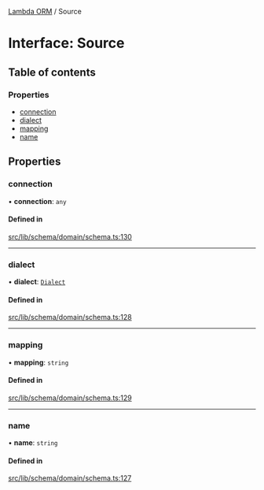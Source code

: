 [Lambda ORM](../README.md) / Source

# Interface: Source

## Table of contents

### Properties

- [connection](Source.md#connection)
- [dialect](Source.md#dialect)
- [mapping](Source.md#mapping)
- [name](Source.md#name)

## Properties

### connection

• **connection**: `any`

#### Defined in

[src/lib/schema/domain/schema.ts:130](https://github.com/lambda-orm/lambdaorm-base/blob/f718b5f22fc7aeca3e27d0306c7b78fd07ae1281/src/lib/schema/domain/schema.ts#L130)

___

### dialect

• **dialect**: [`Dialect`](../enums/Dialect.md)

#### Defined in

[src/lib/schema/domain/schema.ts:128](https://github.com/lambda-orm/lambdaorm-base/blob/f718b5f22fc7aeca3e27d0306c7b78fd07ae1281/src/lib/schema/domain/schema.ts#L128)

___

### mapping

• **mapping**: `string`

#### Defined in

[src/lib/schema/domain/schema.ts:129](https://github.com/lambda-orm/lambdaorm-base/blob/f718b5f22fc7aeca3e27d0306c7b78fd07ae1281/src/lib/schema/domain/schema.ts#L129)

___

### name

• **name**: `string`

#### Defined in

[src/lib/schema/domain/schema.ts:127](https://github.com/lambda-orm/lambdaorm-base/blob/f718b5f22fc7aeca3e27d0306c7b78fd07ae1281/src/lib/schema/domain/schema.ts#L127)
